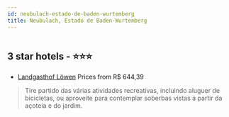 ```yaml
---
id: neubulach-estado-de-baden-wurtemberg
title: Neubulach, Estado de Baden-Wurtemberg
---
```


<center><img src="https://i.travelapi.com/hotels/36000000/35650000/35649800/35649753/62b761e8_z.jpg" alt="" /></center>


##  3 star hotels - ⭐️⭐️⭐️

-    [Landgasthof Löwen](https://www.hurb.com/br/aud/https://www.hurb.com/br/hotels/neubulach/landgasthof-lowen-HT-DCDD?cmp=18055) Prices from R$ 644,39
   > Tire partido das várias atividades recreativas, incluindo aluguer de bicicletas, ou aproveite para contemplar soberbas vistas a partir da açoteia e do jardim.
